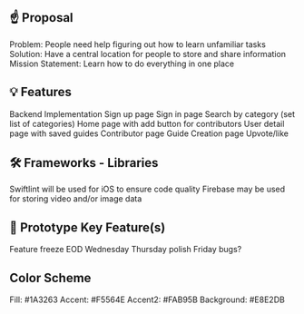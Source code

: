 ## ☝️ Proposal

Problem: People need help figuring out how to learn unfamiliar tasks
Solution: Have a central location for people to store and share information
Mission Statement: Learn how to do everything in one place



## 💡 Features

Backend Implementation
Sign up page
Sign in page
Search by category (set list of categories)
Home page with add button for contributors
User detail page with saved guides
Contributor page
Guide Creation page
Upvote/like



## 🛠 Frameworks - Libraries

Swiftlint will be used for iOS to ensure code quality
Firebase may be used for storing video and/or image data



## 🔑 Prototype Key Feature(s)

Feature freeze EOD Wednesday
Thursday polish
Friday bugs?



## Color Scheme

Fill: #1A3263
Accent: #F5564E
Accent2: #FAB95B
Background: #E8E2DB


